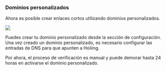 ### Dominios personalizados

Ahora es posible crear enlaces cortos utilizando dominios personalizados.

![](/release-images/dominio-personalizado.png)

Puedes crear tu dominio personalizado desde la sección de configuración. Una vez creado un dominio personalizado, es necesario configurar las entradas de DNS para que apunten a Holiing.

Por ahora, el proceso de verificación es manual y puede demorar hasta 24 horas en activarse el dominio personalizado.
